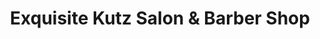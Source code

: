---
title: "Exquisite Kutz Salon & Barber Shop"
url: /taylor/exquisite-kutz-salon-and-barber-shop/
shop: hairdresser
---